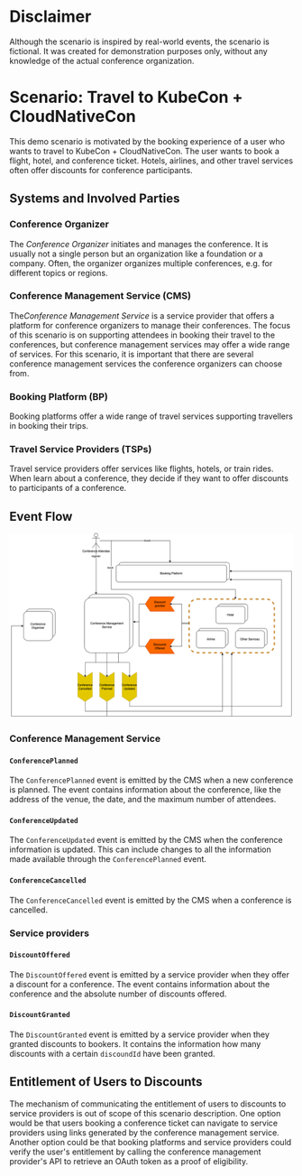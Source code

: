 # Disclaimer

Although the scenario is inspired by real-world events, the scenario is 
fictional. It was created for demonstration purposes only, without any 
knowledge of the actual conference organization.

# Scenario: Travel to KubeCon + CloudNativeCon

This demo scenario is motivated by the booking experience of a user who wants to
travel to KubeCon + CloudNativeCon. The user wants to book a flight, hotel, and
conference ticket. Hotels, airlines, and other travel services often offer 
discounts for conference participants. 

## Systems and Involved Parties

### Conference Organizer

The *Conference Organizer* initiates and manages the conference. It is usually 
not a single person but an organization like a foundation or a company. 
Often, the organizer organizes multiple conferences, e.g. for different 
topics or regions.

### Conference Management Service (CMS)

The*Conference Management Service* is a service provider that offers a 
platform for conference organizers to manage their conferences. The focus of 
this scenario is on supporting attendees in booking their travel to the 
conferences, but conference management services may offer a wide range of 
services.
For this scenario, it is important that there are several conference 
management services the conference organizers can choose from. 

### Booking Platform (BP)

Booking platforms offer a wide range of travel services supporting 
travellers in booking their trips. 

### Travel Service Providers (TSPs)

Travel service providers offer services like flights, hotels, or train rides.
When learn about a conference, they decide if they want to offer discounts 
to participants of a conference. 

## Event Flow

![Overview](overview.png)

### Conference Management Service
    
#### `ConferencePlanned`

The `ConferencePlanned` event is emitted by the CMS when a new conference is 
planned. The event contains information about the conference, like the 
address of the venue, the date, and the maximum number of attendees.

#### `ConferenceUpdated`

The `ConferenceUpdated` event is emitted by the CMS when the conference 
information is updated. This can include changes to all the information made 
available through the `ConferencePlanned` event.

#### `ConferenceCancelled`

The `ConferenceCancelled` event is emitted by the CMS when a conference is 
cancelled. 
   
### Service providers

#### `DiscountOffered`

The `DiscountOffered` event is emitted by a service provider when they 
offer a discount for a conference. The event contains information about 
the conference and the absolute number of discounts offered.

#### `DiscountGranted`

The `DiscountGranted` event is emitted by a service provider when they 
granted discounts to bookers. It contains the information how many discounts 
with a certain `discoundId` have been granted.

## Entitlement of Users to Discounts

The mechanism of communicating the entitlement of users to discounts to 
service providers is out of scope of this scenario description. One option 
would be that users booking a conference ticket can navigate to service 
providers using links generated by the conference management service.
Another option could be that booking platforms and service providers could 
verify the user's entitlement by calling the conference management 
provider's API to retrieve an OAuth token as a proof of eligibility.  
